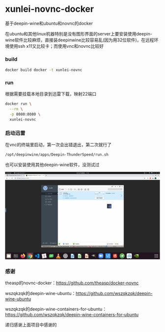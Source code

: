 # xunlei-novnc-docker

基于deepin-wine和ubuntu和novnc的docker

在ubuntu和其他linux机器特别是没有图形界面的server上要安装使用deepin-wine软件比较麻烦，直接装deepinwine比较容易乱(因为用32位软件)，在远程环境使用ssh x11又比较卡；而使用vnc和novnc比较好

### build
```bash
docker build docker -t xunlei-novnc
```

### run

根据需要挂载本地目录到迅雷下载，映射22端口

```bash
docker run \
  --rm \
  -p 8080:8080 \
  xunlei-novnc
```

### 启动迅雷

在vnc的终端里启动，第一次会出错退出，第二次就行了
```bash
/opt/deepinwine/apps/Deepin-ThunderSpeed/run.sh
```

也可以安装使用其他deepin-wine软件，没测试过

![ss](img/Screenshot.png)

### 感谢


theasp的novnc-docker：https://github.com/theasp/docker-novnc

wszqkzqk的deepin-wine-ubuntu：https://github.com/wszqkzqk/deepin-wine-ubuntu

wszqkzqk的deepin-wine-containers-for-ubuntu：https://github.com/wszqkzqk/deepin-wine-containers-for-ubuntu

递归感谢上面项目中感谢的